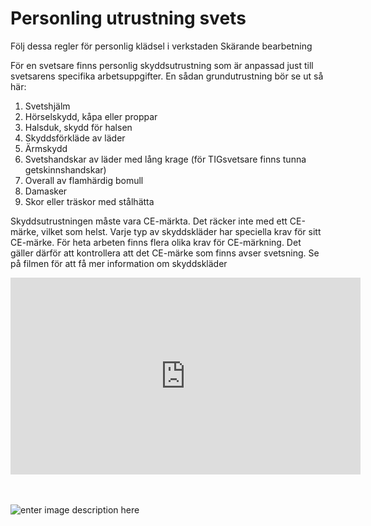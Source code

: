 
# Personling utrustning svets

Följ dessa regler för personlig klädsel i verkstaden Skärande bearbetning

<!-- ![enter image description here](https://lernia.itslearning.com/data/1821/C33240/S%C3%A4kerhet/Svets%20skyddsutrusning17.JPG) -->

För en svetsare finns personlig skyddsutrustning som är anpassad just till svetsarens specifika arbetsuppgifter. En sådan grundutrustning bör se ut så här:

1. Svetshjälm
2. Hörselskydd, kåpa eller proppar
 3. Halsduk, skydd för halsen
 4. Skyddsförkläde av läder
 5. Ärmskydd
 6. Svetshandskar av läder med lång krage (för TIGsvetsare finns tunna getskinnshandskar)
 7. Overall av flamhärdig bomull
 8. Damasker
9. Skor eller träskor med stålhätta

Skyddsutrustningen måste vara CE-märkta.
 Det räcker inte med ett CE-märke, vilket som helst. Varje typ av skyddskläder har speciella krav för sitt CE-märke. För heta arbeten finns flera olika krav för CE-märkning. Det gäller därför att kontrollera att det CE-märke som finns avser svetsning.
Se på filmen för att få mer information om skyddskläder 


<div class="videoWrapper">
<iframe width="560" height="315" src="https://www.youtube.com/embed/CNMxRKYecl8" frameborder="0" allow="accelerometer; autoplay; encrypted-media; gyroscope; picture-in-picture" allowfullscreen></iframe>
</div>

<br>
<br>

![enter image description here](https://lernia.itslearning.com/data/1821/C33240/S%C3%A4kerhet/s%C3%A4kerhet%202.jpg)
